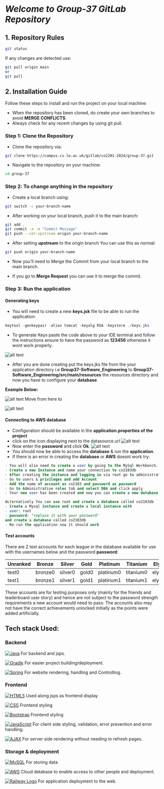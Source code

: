 # *Welcome to Group-37 GitLab Repository*

## 1. Repository Rules

```bash
git status
```
If any changes are detected use:
```bash
git pull origin main
or 
git pull
```

## 2. Installation Guide

Follow these steps to install and run the project on your local machine:
* When the repository has been cloned, do create your own branches to avoid **MERGE CONFLICTS**.
* Always check for any recent changes by using git pull.

### Step 1: Clone the Repository

* Clone the repository via: 
```bash
git clone https://campus.cs.le.ac.uk/gitlab/co2201-2024/group-37.git
``````
* Navigate to the repository on your machine:
```bash
cd group-37
```

### Step 2: To change anything in the repository

* Create a local branch using:
```bash
git switch -c your-branch-name
```
* After working on your local branch, push it to the main branch:
```bash
git add .
git commit -a -m "Commit Message"
git push --set-upstream origin your-branch-name
```

* After setting **upstream** to the origin branch You can use this as normal:
```bash
git push origin your-branch-name
```

* Now you'll need to Merge the Commit from your local branch to the main branch.

* If you go to **Merge Request** you can use it to merge the commit.

### Step 3: Run the application

#### Generating keys
* You will need to create a new **keys.jsk** file to be able to run the application:

``` java 
keytool -genkeypair -alias tomcat -keyalg RSA -keystore ./keys.jks
```
* To generate Keys paste the code above to your IDE terminal and follow the instructions ensure to have the password as **123456** otherwise it wont work properly.

![alt text](image.png)

* After you are done creating put the keys.jks file from the your application directory i.e **Group37-Software_Engineering** to **Group37-Software_Engineering/src/main/resources** the resources directory and now you have to configure your **database**.

**Example Below:**

![alt text](image-1.png) Move from here to 

![alt text](image-2.png)

#### Connecting to AWS database
* Configuration should be available in the **application.properties of the project**
* click on the icon displaying next to the datasource.url 
![alt text](image-3.png)
* Now enter the **password** and click **Ok**.
![alt text](image-4.png)
* You should now be able to access the **database** & run the **application**.
* If there is an error in creating the **database** or **AWS** doesnt work try:
```sql
- You will also need to create a user by going to the MySql Workbench.
- Create a new Instance and name your connection to co2103db
- After creating the instance and logging in via root go to administration tab located below the schemas
- Go to users & privileges and add Account
- Add the name of account as co2103 and password as password
- Go to Administrative roles tab and select DBA and click apply
- Your new user has been created and now you can create a new database called co2103db
```
```SQL
ALternatively You can use root and create a database called co2103db
- Create a Mysql instance and create a local instance with
- user: root
- password: "replace it with your password"
and create a database called co2103db
- Re-run the application now it should work
```

#### Test accounts

There are 2 test accounts for each league in the database available for use with the usernames below and the password **password**:

| Unranked | Bronze | Silver | Gold | Platinum | Titanium | Elysium |
| --- | --- | --- | --- | --- | --- | --- |
| test0 | bronze0 | silver0 | gold0 | platinum0 | titanium0| elysium0 |
| test1 | bronze1 | silver1 | gold1 | platinum1 | titanium1 | elysium1 |

These accounts are for testing purposes only (mainly for the friends and leaderboard user story) and hence are not subject to the password strength requirements a new account would need to pass. The accounts also may not have the correct achievements unlocked initially as the points were added artificially.

## **Tech stack Used:**

### Backend
 [![Java](https://img.shields.io/badge/java-%23ED8B00.svg?style=for-the-badge&logo=openjdk&logoColor=white)](https://www.java.com/)
 For backend and jsps.


 [![Gradle](https://img.shields.io/badge/Gradle-%2302303A.svg?style=for-the-badge&logo=gradle&logoColor=white)](https://gradle.org/)
For easier project building/deployment.

 [![Spring](https://img.shields.io/badge/Spring-%236DB33F.svg?style=for-the-badge&logo=spring&logoColor=white)](https://spring.io/)
 For website rendering, handling and Controlling.

### Frontend
 [![HTML5](https://img.shields.io/badge/html5-%23E34F26.svg?style=for-the-badge&logo=html5&logoColor=white)](https://developer.mozilla.org/en-US/docs/Web/HTML) 
Used along jsps as frontend display

 [![CSS](https://img.shields.io/badge/CSS-%231572B6.svg?style=for-the-badge&logo=css3&logoColor=white)](https://developer.mozilla.org/en-US/docs/Web/CSS) 
Frontend styling

 [![Bootstrap](https://img.shields.io/badge/bootstrap-%23563D7C.svg?style=for-the-badge&logo=bootstrap&logoColor=white)](https://getbootstrap.com/)
 Frontend styling

[![JavaScript](https://img.shields.io/badge/JavaScript-%23F7DF1E.svg?style=for-the-badge&logo=javascript&logoColor=black)](https://www.javascript.com/)
For client side styling, validation, error prevention and error handling.


 [![AJAX](https://img.shields.io/badge/AJAX-%23F7DF1E.svg?style=for-the-badge&logo=ajax&logoColor=black)](https://developer.mozilla.org/en-US/docs/Web/Guide/AJAX)
For server side rendering without needing to refresh pages.

### Storage & deployment
 [![MySQL](https://img.shields.io/badge/MySQL-%2300f.svg?style=for-the-badge&logo=mysql&logoColor=white)](https://www.mysql.com/)
 For storing data 

 [![AWS](https://img.shields.io/badge/AWS-%23FF9900.svg?style=for-the-badge&logo=amazon-aws&logoColor=white)](https://aws.amazon.com/) 
 Cloud database to enable access to other people and deployment.

 [![Railway Logo](https://img.shields.io/badge/Railway-%23669966.svg?style=for-the-badge&logo=railway&logoColor=white)](https://railway.app/)
 For application deployment to the web.



